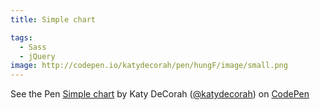 ```yaml
---
title: Simple chart

tags:
  - Sass
  - jQuery
image: http://codepen.io/katydecorah/pen/hungF/image/small.png
---
```


<p data-height="700" data-theme-id="97" data-slug-hash="hungF" data-user="katydecorah" data-default-tab="result" class='codepen'>See the Pen <a href='http://codepen.io/katydecorah/pen/hungF'>Simple chart</a> by Katy DeCorah (<a href='http://codepen.io/katydecorah'>@katydecorah</a>) on <a href='http://codepen.io'>CodePen</a></p>

